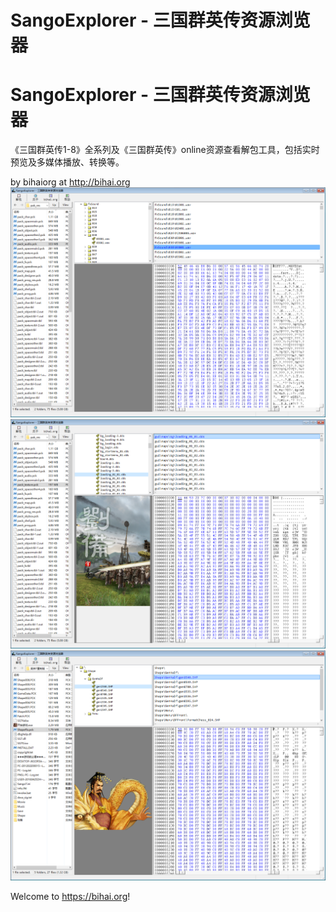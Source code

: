 # SangoExplorer - 三国群英传资源浏览器

# SangoExplorer - 三国群英传资源浏览器
《三国群英传1-8》全系列及《三国群英传》online资源查看解包工具，包括实时预览及多媒体播放、转换等。

by bihaiorg at http://bihai.org
![在这里插入图片描述](1.png)
![在这里插入图片描述](2.png)
![在这里插入图片描述](3.png)

Welcome to https://bihai.org!


